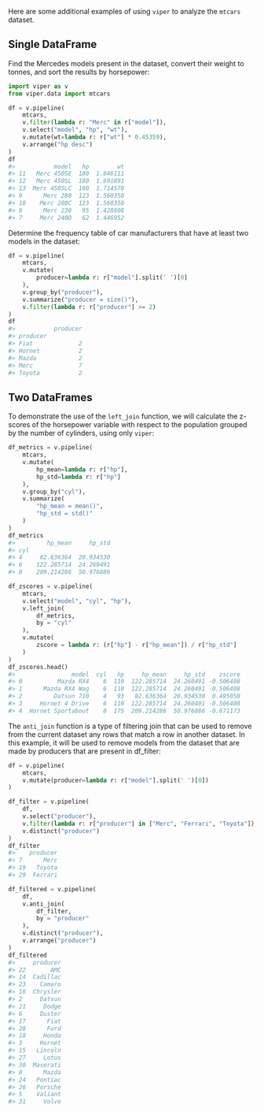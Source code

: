 Here are some additional examples of using `viper` to analyze the `mtcars` dataset.

## Single DataFrame

Find the Mercedes models present in the dataset, convert their weight to tonnes, and sort the results by horsepower:
```python
import viper as v
from viper.data import mtcars

df = v.pipeline(
    mtcars,
    v.filter(lambda r: "Merc" in r["model"]),
    v.select("model", "hp", "wt"),
    v.mutate(wt=lambda r: r["wt"] * 0.45359),
    v.arrange("hp desc")
)
df
#>           model   hp        wt
#> 11   Merc 450SE  180  1.846111
#> 12   Merc 450SL  180  1.691891
#> 13  Merc 450SLC  180  1.714570
#> 9      Merc 280  123  1.560350
#> 10    Merc 280C  123  1.560350
#> 8      Merc 230   95  1.428808
#> 7     Merc 240D   62  1.446952
```

Determine the frequency table of car manufacturers that have at least two models in the dataset:
```python
df = v.pipeline(
    mtcars,
    v.mutate(
        producer=lambda r: r["model"].split(' ')[0]
    ),
    v.group_by("producer"),
    v.summarize("producer = size()"),
    v.filter(lambda r: r["producer"] >= 2)
)
df
#>           producer
#> producer
#> Fiat             2
#> Hornet           2
#> Mazda            2
#> Merc             7
#> Toyota           2
```

## Two DataFrames

To demonstrate the use of the `left_join` function, we will calculate the z-scores of the horsepower variable with respect to the population grouped by the number of cylinders, using only `viper`:
```python
df_metrics = v.pipeline(
    mtcars,
    v.mutate(
        hp_mean=lambda r: r["hp"],
        hp_std=lambda r: r["hp"]
    ),
    v.group_by("cyl"),
    v.summarize(
        "hp_mean = mean()",
        "hp_std = std()"
    )
)
df_metrics
#>         hp_mean     hp_std
#> cyl
#> 4     82.636364  20.934530
#> 6    122.285714  24.260491
#> 8    209.214286  50.976886

df_zscores = v.pipeline(
    mtcars,
    v.select("model", "cyl", "hp"),
    v.left_join(
        df_metrics,
        by = "cyl"
    ),
    v.mutate(
        zscore = lambda r: (r["hp"] - r["hp_mean"]) / r["hp_std"]
    )
)
df_zscores.head()
#>                model  cyl   hp     hp_mean     hp_std    zscore
#> 0          Mazda RX4    6  110  122.285714  24.260491 -0.506408
#> 1      Mazda RX4 Wag    6  110  122.285714  24.260491 -0.506408
#> 2         Datsun 710    4   93   82.636364  20.934530  0.495050
#> 3     Hornet 4 Drive    6  110  122.285714  24.260491 -0.506408
#> 4  Hornet Sportabout    8  175  209.214286  50.976886 -0.671173
```

The `anti_join` function is a type of filtering join that can be used to remove from the current dataset any rows that match a row in another dataset.
In this example, it will be used to remove models from the dataset that are made by producers that are present in df_filter:
```python
df = v.pipeline(
    mtcars,
    v.mutate(producer=lambda r: r["model"].split(' ')[0])
)

df_filter = v.pipeline(
    df,
    v.select("producer"),
    v.filter(lambda r: r["producer"] in ["Merc", "Ferrari", "Toyota"]),
    v.distinct("producer")
)
df_filter
#>    producer
#> 7      Merc
#> 19   Toyota
#> 29  Ferrari

df_filtered = v.pipeline(
    df,
    v.anti_join(
        df_filter,
        by = "producer"
    ),
    v.distinct("producer"),
    v.arrange("producer")
)
df_filtered
#>     producer
#> 22       AMC
#> 14  Cadillac
#> 23    Camaro
#> 16  Chrysler
#> 2     Datsun
#> 21     Dodge
#> 6     Duster
#> 17      Fiat
#> 28      Ford
#> 18     Honda
#> 3     Hornet
#> 15   Lincoln
#> 27     Lotus
#> 30  Maserati
#> 0      Mazda
#> 24   Pontiac
#> 26   Porsche
#> 5    Valiant
#> 31     Volvo
```